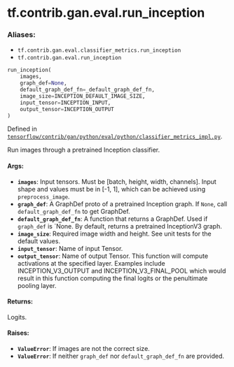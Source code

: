 <div itemscope itemtype="http://developers.google.com/ReferenceObject">
<meta itemprop="name" content="tf.contrib.gan.eval.run_inception" />
</div>

# tf.contrib.gan.eval.run_inception

### Aliases:

* `tf.contrib.gan.eval.classifier_metrics.run_inception`
* `tf.contrib.gan.eval.run_inception`

``` python
run_inception(
    images,
    graph_def=None,
    default_graph_def_fn=_default_graph_def_fn,
    image_size=INCEPTION_DEFAULT_IMAGE_SIZE,
    input_tensor=INCEPTION_INPUT,
    output_tensor=INCEPTION_OUTPUT
)
```



Defined in [`tensorflow/contrib/gan/python/eval/python/classifier_metrics_impl.py`](https://www.tensorflow.org/code/tensorflow/contrib/gan/python/eval/python/classifier_metrics_impl.py).

Run images through a pretrained Inception classifier.

#### Args:

* <b>`images`</b>: Input tensors. Must be [batch, height, width, channels]. Input shape
    and values must be in [-1, 1], which can be achieved using
    `preprocess_image`.
* <b>`graph_def`</b>: A GraphDef proto of a pretrained Inception graph. If `None`,
    call `default_graph_def_fn` to get GraphDef.
* <b>`default_graph_def_fn`</b>: A function that returns a GraphDef. Used if
    `graph_def` is `None. By default, returns a pretrained InceptionV3 graph.
* <b>`image_size`</b>: Required image width and height. See unit tests for the default
    values.
* <b>`input_tensor`</b>: Name of input Tensor.
* <b>`output_tensor`</b>: Name of output Tensor. This function will compute activations
    at the specified layer. Examples include INCEPTION_V3_OUTPUT and
    INCEPTION_V3_FINAL_POOL which would result in this function computing
    the final logits or the penultimate pooling layer.


#### Returns:

Logits.


#### Raises:

* <b>`ValueError`</b>: If images are not the correct size.
* <b>`ValueError`</b>: If neither `graph_def` nor `default_graph_def_fn` are provided.